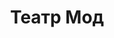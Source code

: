 ---
title: Театр Мод
address: '69002, г.Запорожье, ул. Гоголя, 118'
phone:
  - (0612) 62-71-21
url: ''
about: ''
searchTitle: 'Театр Мод, г.Запорожье, ул. Гоголя, 118'
tags:
  - Художественные школы
geometry:
  location:
    lat: 47.8269913
    lng: 35.1713489
  viewport:
    northeast:
      lat: 47.8281185302915
      lng: 35.17227543029151
    southwest:
      lat: 47.8254205697085
      lng: 35.16957746970851
place_id: ChIJc00yLPxd3EARtMY43TcU-Qg

---